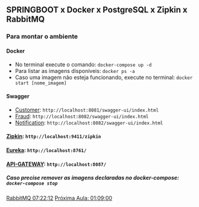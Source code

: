 ## SPRINGBOOT x Docker x PostgreSQL x Zipkin x RabbitMQ

### Para montar o ambiente

#### Docker
* No terminal execute o comando: ``docker-compose up -d``
* Para listar as imagens disponíveis: ``docker ps -a``
* Caso uma imagem não esteja funcionando, execute no terminal: ``docker start [nome_imagem]``

#### Swagger
* [Customer](http://localhost:8081/swagger-ui/index.html): ``http://localhost:8081/swagger-ui/index.html``
* [Fraud](http://localhost:8082/swagger-ui/index.html): ``http://localhost:8082/swagger-ui/index.html``
* [Notification](http://localhost:8082/swagger-ui/index.html): ``http://localhost:8082/swagger-ui/index.html``

#### [Zipkin](http://localhost:9411/zipkin): ``http://localhost:9411/zipkin``

#### [Eureka](http://localhost:8761): ``http://localhost:8761/``

#### [API-GATEWAY](http://localhost:8087): ``http://localhost:8087/`` 

##### Caso precise remover as imagens declaradas no docker-compose: ``docker-compose stop``

[RabbitMQ 07:22:12](https://drive.google.com/file/d/1QnlMgmC1lk8rry2cIXh-nGaaGkfWFfnu/view)
[Próxima Aula: 01:09:00](https://drive.google.com/file/d/1YoBQwzWUeu22tsfl3L_pbU9V2pSTqeyA/view)
